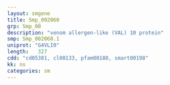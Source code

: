 ```yaml
---
layout: smgene
title: Smp_002060
grp: Smp_00
description: "venom allergen-like (VAL) 10 protein"
smp: Smp_002060.1
uniprot: "G4VLI0"
length:   327
cdd: "cd05381, cl00133, pfam00188, smart00198"
kk: ns
categories: sm
---
```

